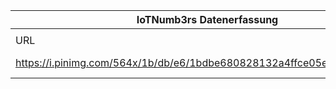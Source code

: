 |IoTNumb3rs Datenerfassung|||||||||||
| ---- | ---- | ---- | ---- | ---- | ---- | ---- | ---- | ---- | ---- | ---- |
||||||||||||
|URL|home_url|filename|device_class|device_count|market_class|market_volume|prognosis_year|publication_year|authorship_class|Dropbox folder|
|https://i.pinimg.com/564x/1b/db/e6/1bdbe680828132a4ffce05e1ce0aa0a2.jpg|https://www.zdnet.com/article/mobile-big-data-cloud-m2m/|file3_1bdbe680828132a4ffce05e1ce0aa0a2.jpg|Generic IoT|24000000000|||2020|2013|blogger|JinlinHolic/20181222-1500|
